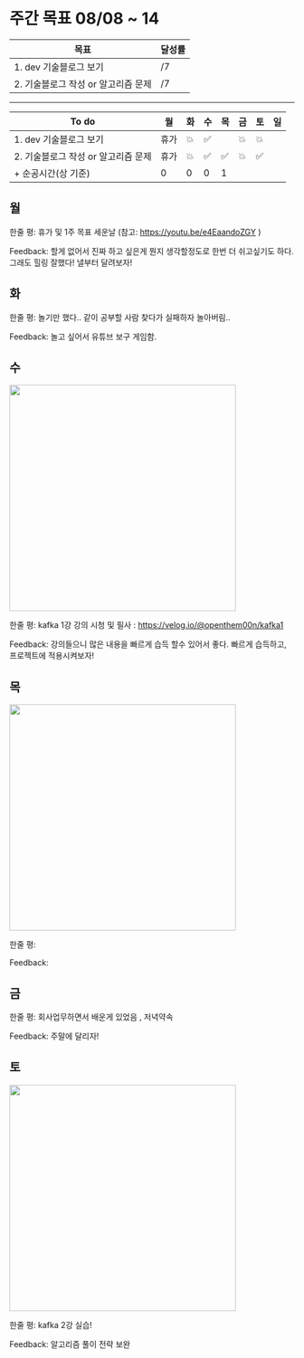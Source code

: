 # 주간 목표 08/08 ~ 14

| 목표 | 달성률 | 
|---|---|
| 1. dev 기술블로그 보기  | /7 |
| 2. 기술블로그 작성 or 알고리즘 문제  | /7 |

---
|To do| 월| 화 |수 |목 |금 | 토| 일
|---|---|---|---|---|---|---|---|
|1. dev 기술블로그 보기 |휴가 | :boom: |:white_check_mark:  |    | :boom:  | :boom:   |
|2. 기술블로그 작성 or 알고리즘 문제  |휴가 | :boom: |:white_check_mark:  | :white_check_mark:  | :boom:    |:white_check_mark:  |
|+ 순공시간(상 기준)             | 0   | 0 | 0  | 1 |

## 월


한줄 평: 휴가 및 1주 목표 세운날 (참고: https://youtu.be/e4EaandoZGY )

Feedback: 할게 없어서 진짜 하고 싶은게 뭔지 생각할정도로 한번 더 쉬고싶기도 하다. 그래도 힐링 잘했다! 낼부터 달려보자!

## 화

한줄 평: 놀기만 했다.. 같이 공부할 사람 찾다가 실패하자 놀아버림..

Feedback: 놀고 싶어서 유튜브 보구 게임함.
 
## 수

<img src="day/10.png" width="400">

한줄 평: kafka 1강 강의 시청 및 필사 : https://velog.io/@openthem00n/kafka1

Feedback: 강의들으니 많은 내용을 빠르게 습득 할수 있어서 좋다. 빠르게 습득하고, 프로젝트에 적용시켜보자!

## 목

<img src="day/4.png" width="400">

한줄 평: 

Feedback: 

## 금

한줄 평:  회사업무하면서 배운게 있었음 , 저녁약속

Feedback: 주말에 달리자!

## 토

<img src="day/13.png" width="400">

한줄 평: kafka 2강 실습!

Feedback: 알고리즘 풀이 전략 보완
